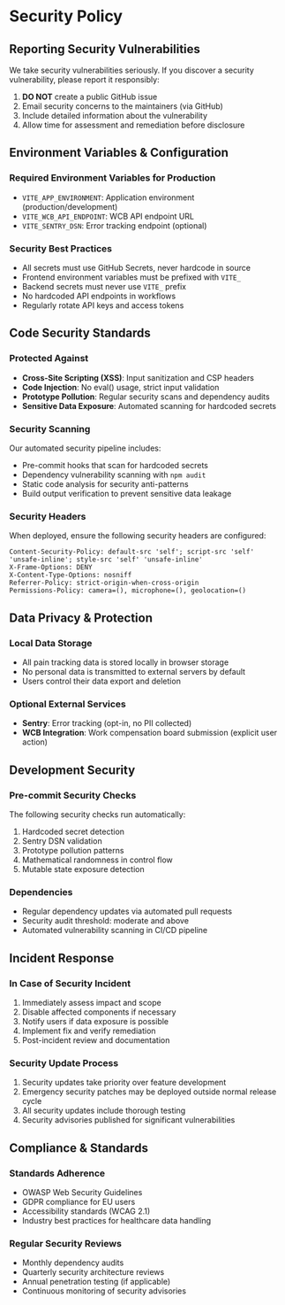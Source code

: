 # Security Policy

## Reporting Security Vulnerabilities

We take security vulnerabilities seriously. If you discover a security vulnerability, please report it responsibly:

1. **DO NOT** create a public GitHub issue
2. Email security concerns to the maintainers (via GitHub)
3. Include detailed information about the vulnerability
4. Allow time for assessment and remediation before disclosure

## Environment Variables & Configuration

### Required Environment Variables for Production
- `VITE_APP_ENVIRONMENT`: Application environment (production/development)
- `VITE_WCB_API_ENDPOINT`: WCB API endpoint URL
- `VITE_SENTRY_DSN`: Error tracking endpoint (optional)

### Security Best Practices
- All secrets must use GitHub Secrets, never hardcode in source
- Frontend environment variables must be prefixed with `VITE_`
- Backend secrets must never use `VITE_` prefix
- No hardcoded API endpoints in workflows
- Regularly rotate API keys and access tokens

## Code Security Standards

### Protected Against
- **Cross-Site Scripting (XSS)**: Input sanitization and CSP headers
- **Code Injection**: No eval() usage, strict input validation
- **Prototype Pollution**: Regular security scans and dependency audits
- **Sensitive Data Exposure**: Automated scanning for hardcoded secrets

### Security Scanning
Our automated security pipeline includes:
- Pre-commit hooks that scan for hardcoded secrets
- Dependency vulnerability scanning with `npm audit`
- Static code analysis for security anti-patterns
- Build output verification to prevent sensitive data leakage

### Security Headers
When deployed, ensure the following security headers are configured:
```
Content-Security-Policy: default-src 'self'; script-src 'self' 'unsafe-inline'; style-src 'self' 'unsafe-inline'
X-Frame-Options: DENY
X-Content-Type-Options: nosniff
Referrer-Policy: strict-origin-when-cross-origin
Permissions-Policy: camera=(), microphone=(), geolocation=()
```

## Data Privacy & Protection

### Local Data Storage
- All pain tracking data is stored locally in browser storage
- No personal data is transmitted to external servers by default
- Users control their data export and deletion

### Optional External Services
- **Sentry**: Error tracking (opt-in, no PII collected)
- **WCB Integration**: Work compensation board submission (explicit user action)

## Development Security

### Pre-commit Security Checks
The following security checks run automatically:
1. Hardcoded secret detection
2. Sentry DSN validation
3. Prototype pollution patterns
4. Mathematical randomness in control flow
5. Mutable state exposure detection

### Dependencies
- Regular dependency updates via automated pull requests
- Security audit threshold: moderate and above
- Automated vulnerability scanning in CI/CD pipeline

## Incident Response

### In Case of Security Incident
1. Immediately assess impact and scope
2. Disable affected components if necessary
3. Notify users if data exposure is possible
4. Implement fix and verify remediation
5. Post-incident review and documentation

### Security Update Process
1. Security updates take priority over feature development
2. Emergency security patches may be deployed outside normal release cycle
3. All security updates include thorough testing
4. Security advisories published for significant vulnerabilities

## Compliance & Standards

### Standards Adherence
- OWASP Web Security Guidelines
- GDPR compliance for EU users
- Accessibility standards (WCAG 2.1)
- Industry best practices for healthcare data handling

### Regular Security Reviews
- Monthly dependency audits
- Quarterly security architecture reviews
- Annual penetration testing (if applicable)
- Continuous monitoring of security advisories

